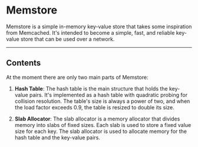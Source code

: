# Memstore

Memstore is a simple in-memory key-value store that takes some inspiration from Memcached. It's
intended to become a simple, fast, and reliable key-value store that can be used over a network.

***

## Contents

At the moment there are only two main parts of Memstore:

1. **Hash Table**: The hash table is the main structure that holds the key-value pairs. It's
   implemented as a hash table with quadratic probing for collision resolution. The table's
   size is always a power of two, and when the load factor exceeds 0.9, the table is resized
   to double its size.

2. **Slab Allocator**: The slab allocator is a memory allocator that divides memory into slabs
   of fixed sizes. Each slab is used to store a fixed value size for each key. The slab
   allocator is used to allocate memory for the hash table and the key-value pairs.
